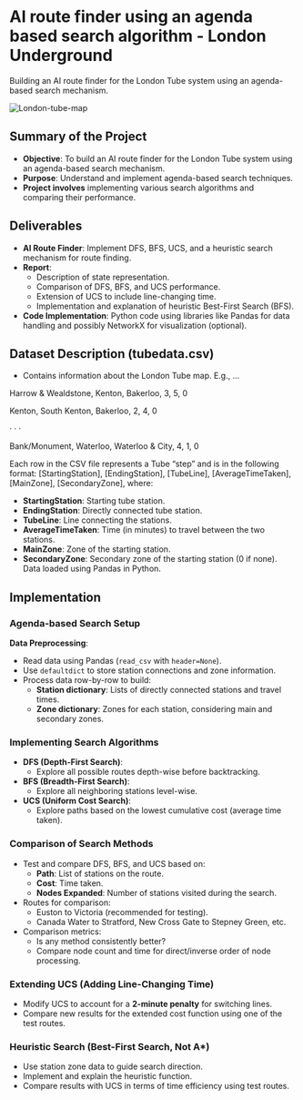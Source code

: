 # AI route finder using an agenda based search algorithm - London Underground
Building an AI route finder for the London Tube system using an agenda-based search mechanism.

![London-tube-map](https://github.com/user-attachments/assets/bdfd38d7-e129-4ad7-88b6-23d9ce079c98)

## Summary of the Project
- **Objective**: To build an AI route finder for the London Tube system using an agenda-based search mechanism.
- **Purpose**: Understand and implement agenda-based search techniques.
- **Project involves** implementing various search algorithms and comparing their performance.

## Deliverables
- **AI Route Finder**: Implement DFS, BFS, UCS, and a heuristic search mechanism for route finding.
- **Report**:
    - Description of state representation.
    - Comparison of DFS, BFS, and UCS performance.
    - Extension of UCS to include line-changing time.
    - Implementation and explanation of heuristic Best-First Search (BFS).
- **Code Implementation**: Python code using libraries like Pandas for data handling and possibly NetworkX for visualization (optional).

## Dataset Description (tubedata.csv)
- Contains information about the London Tube map.
E.g., ...

Harrow & Wealdstone, Kenton, Bakerloo, 3, 5, 0 

Kenton, South Kenton, Bakerloo, 2, 4, 0

· · · 

Bank/Monument, Waterloo, Waterloo & City, 4, 1, 0

Each row in the CSV file represents a Tube “step” and is in the following format: 
[StartingStation], [EndingStation], [TubeLine], [AverageTimeTaken], [MainZone], [SecondaryZone], where:
- **StartingStation**: Starting tube station.
- **EndingStation**: Directly connected tube station.
- **TubeLine**: Line connecting the stations.
- **AverageTimeTaken**: Time (in minutes) to travel between the two stations.
- **MainZone**: Zone of the starting station.
- **SecondaryZone**: Secondary zone of the starting station (0 if none).
Data loaded using Pandas in Python.

## Implementation
### Agenda-based Search Setup
**Data Preprocessing**:
- Read data using Pandas (`read_csv` with `header=None`).
- Use `defaultdict` to store station connections and zone information.
- Process data row-by-row to build:
  - **Station dictionary**: Lists of directly connected stations and travel times.
  - **Zone dictionary**: Zones for each station, considering main and secondary zones.

### Implementing Search Algorithms
- **DFS (Depth-First Search)**:
    - Explore all possible routes depth-wise before backtracking.
- **BFS (Breadth-First Search)**:
    - Explore all neighboring stations level-wise.
- **UCS (Uniform Cost Search)**:
    - Explore paths based on the lowest cumulative cost (average time taken).
 
### Comparison of Search Methods
- Test and compare DFS, BFS, and UCS based on:
    - **Path**: List of stations on the route.
    - **Cost**: Time taken.
    - **Nodes Expanded**: Number of stations visited during the search.
- Routes for comparison:
    - Euston to Victoria (recommended for testing).
    - Canada Water to Stratford, New Cross Gate to Stepney Green, etc.
- Comparison metrics:
    - Is any method consistently better?
    - Compare node count and time for direct/inverse order of node processing.

### Extending UCS (Adding Line-Changing Time)
- Modify UCS to account for a **2-minute penalty** for switching lines.
- Compare new results for the extended cost function using one of the test routes.

### Heuristic Search (Best-First Search, Not A*)
- Use station zone data to guide search direction.
- Implement and explain the heuristic function.
- Compare results with UCS in terms of time efficiency using test routes.
